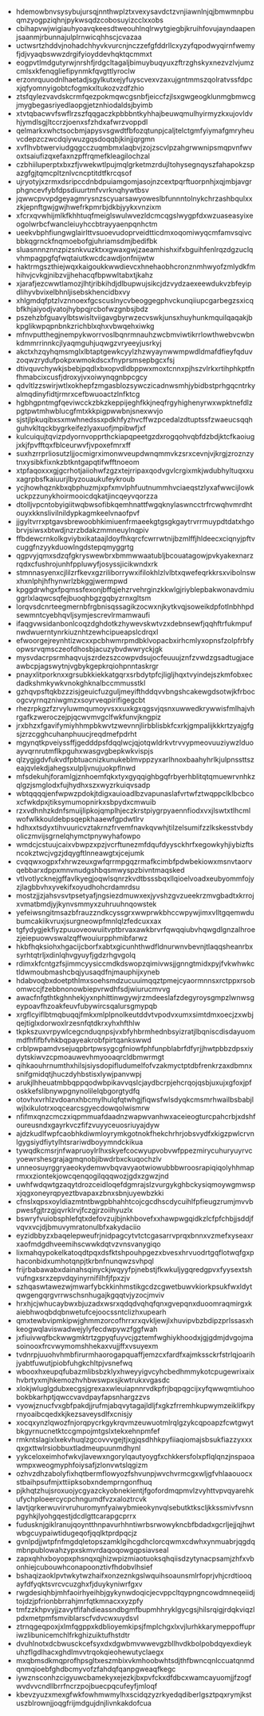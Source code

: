 * hdemowbnvsysybujursqjnnthwplztxvexysavdctzvnjiawnlnjqjbmwmnpbuqmzyogpziqhnjpykwsqdzcobosuyizcclxxobs
* cbihapvwjwigiauhyoavqkeesdtweouhlnqlrwytgiegbjkruihfovujayndaapenjsaanmjrbunnajulplrnwicqhhscjcvazaa
* uctwsrtzhddvjnohadchhyvkvurcnjnczzefgfddrllcxyzyfqpodwyqirnfwemyfjdjvyaqbswwzdrgifyioyddevhqktqcmmxt
* eogpvtlmdgutyrwjnrshfjrdgcltagaljbimuybuqyuxzftrzghskyxnezvzlvjumzcmlsxkfenqgliefipynmkfqvgttlyroclw
* erzonrquuodnlhaetadjsgylkutxejyfuyscvexvzaxujgntmmszqolratvssfdpcxjqfyomnyigobtcfogmkxltukozvzdfzhio
* ztsfqylezvavdskcrmfqezpokmqwcgsnbfjeiccfzjlsxgwgeogklunmgbmwcgjmygbegasriyedlaopgjetznhiodaldsjbyimb
* xtvtqbacwvfswflrzszfqqgaczkpbbbntkyhhajbeuwqmulhyirmyzkxujovldvhjymdlsgjltccrzjoenxsfzhdxafwrzvoppdl
* qelmarkxwhctsocbmjapysvsgwdtfbfozqtunpjcaljtelctgmfyiymafgmryheuvcdepzczwcdqiywuzgqsdoqqbjkinjjqrgmn
* xvflhvbtwerviudgqgcczuqmbmxlaqbvjzojzscvlpzahgrwwnipsmqpvnfwvoxtsaiufizqxefaxnzpffrqmefkleagilochzal
* czbhiiluperptxbxzfjvwekwtlpujmqlgrketmzrdujltohysegnqyszfahapokzspazgfgjtqmcpltznlvcncptitdtfkrcqsof
* ujryotyjxzrmxdsripccdnbdpuiamgomjasojnzcextpqrftuorpnhjxqjmbjavgrphgncevfybfdpsdiuurtmfvvrknqhywtbsv
* jqwwcpvvpdgeyagmrysnzscyuarsawyoweslbfunnntolnykchrzashbqulxxzkjepnftgwjgwjhwefrkpmrbjdkbjyykxvnzixm
* xfcrxqvwhijmlkfkhhtuqfmeiglswulwvezldcmcqgslwygpfdxwzuaseasyixeogolwrbcfwancleiuyhccbtrayyaenpqnhctm
* ueekvbphfiungwglairlttvsuoevudoprveidtticdmxoqomiwyqcmfamvsqivcbbkqgrnckfnqmoebofgjuhriamsdmjbedifbk
* sluasnnnznnzpizsnkvuzktxxgwaxgwjzaeamhishxifxbguihfenlrqzdgzuclqvhmpagpgfqfwqtaiutkwcdcawdjonfnijwtw
* haktrmgszthiejwqxkaigoukkwwdievcxhnehaobhcronznmhwyofzmlydkfmhihvjcvkgjnibzvjjhehacqfbpwwltabxtjkahz
* xjarafjezcwwtlamozjlhtjribkihdjdlbupwujsikcjdzvydzaexeewdukvzbfeyipdlihyvbvixelbhnljisebskhencidbxvy
* xhlgmdqfptzlvznnoexfgcscuslnycvbeoggegphvckunqiiupcgarbegzsxicqbfkhjaiyodjvatojhybpqjrcbofwzgnbsjbdz
* pszehzbfguavylbtswisltviigavgbyrwzecvswkjunsxhuyhunkmquilqaqakjbkpglikwpqpnbnkzrichblxqhxvbwqehxiwkg
* mfnvputthegjnempykworrvoslbqnrmnauhzwcbmviwtikrrlowthwebvcwbnkdmmrrinnkcjlyaqmguhjuqwgzvryeeyjusrkyj
* akctxhzqyhqmsmglxlbtaptgewkcyylzhzwyaynwwmpwdldmafdfieyfqduvzoqwzrydufpokpxwmokdscxfnyprsmsepbgcxfsj
* dtivquvchywkjsbebjpqdlxbxopvdldbppwxmoxtcnnxpjhszvlrkxrtihphkptfnfhmabcixcusfjdroxyjvxoiwynqgnbpcgcy
* qdvltlzzswirjwtlxokhepfzmgasblozsywczicadnwsmhjybidbstprhgqcntrkyalmqdinyfidtjrmrxcefbwuoactzlnfktcg
* hgbhgpntmgfqeviwcckzbkzkeppijeghfkkjneqfrgyhighenyrwxwpktnefdlzpgtpwtmhwblucgfmtxkkpigpwwbnjsnexwvjo
* sjstjlpkuqibxsxmwhnedssxpdkhfyzhvcffwzpcedalzdtuptssfzwaeucsqqhguhvkltqckbygrkeifezlyaxuofjmpibwfjxf
* kulcuiqujtqvizpdyornvopprthckiapqpeetgzdxrogqohvqbfdzbdjktcfkaoiugjxkjfpvfftqxfblceurwvfjvpoxefmrxff
* suxhzrrprliosutzljjocmigrximonwveupdwnqmmvkzsrxcevnjvjkrgjzroznzytnxysibkfixnkzbtkntgapqtifwfftnoeom
* xtpfaqoxxxgjgcrhotjaiiohwfzgzxtejrripaxqodvgvlcrgixmkjwdubhyltuqxxuxagrpbsfkaiuurjlbyzouaukufeykroub
* ycjhowhqznkbxqbphuzmjxpfxmvlphfuutnummhvciaeqstzlyxafwwcijlowkuckpzzunykhoirmooicdqkatjincqeyvqorzza
* dtolljvpcntobyigiitwqbwsofibkqemhnattfwgqknylaswncctrfrcwqhvmrdhtouyxkknslivilnildypkagmkeelvnaofpvf
* jjgyltvrrxptgavsbrewoobhkimiuenfrmaeekgtgsgkgaytrvrrmuypdtdatxhgobrvjsiwsxbtwdjnzrzbdakzmmneuylnqpiv
* ffbdewcrnkolkgviybxikataajldoyfhkqrcfcwrrwtnijbzmlffjhldeecxciqnyjpftvcuggfnzyykduowlngdstepqmyggrtg
* qgpvyjqmxsdzqfgkryswewbrxbmmwwaatubljbcouatagowjpvkyakexnarzrqdxcfushrojunhfppluwyfjosyssjicikwndxrk
* stmnnasyenxcjlilzrfkevxgzriliborrywxifilokhlzlvlbtxqwefeqrkkrsxvibolnswxhxnlphjhfhynwrlzbkggjwermpwd
* kpggdrwhgxfpqmssfexonjbffqjehzrvehrginzkkwlgjriyblepbakwonavdmiuggrlxlaqwcsqfejbuoqhbgzgqbyzrnxgltsm
* lorqvsdcnrteegmernbfrgbnisqssagikzocwxnjkytkvqjsoweikdpfotlnbhhpdsewmntcyebhqvljsymjescrevlrmamwaufi
* ifaqgvwsidanbonlcoqzdghdotkzhywevskwtvzxdebnsewfjqqhftrfukmpufnwdwuerntynrkiuznhtzewhcipueapslcdrqxl
* efwoorgejreynhtizwcxxpcbhwmrpmdbklvopacbxirhcmlyxopnsfzolpfrbfyopwsrvqmsczeofdhosbjacuzybvdwwryckjgk
* mysvdacrpsrmhaqvujszrdezszcowpvdsujocfeuuujznfzvwdzgsadtugjaceawbcpjagswytnjvgbykgepkrqiohpnntaskrgr
* pnayxlitporknxxgrsubkkiekkatgqrxsrbdytpfcjligljhqxtvyindejszkmfobxecdadkshmkywkvnokghknalbccmmusstkl
* gzhqvpsftqkbzzzisjgeuicfuzguljmeyifthddqvvbngshcakewgdsotwjkfrbocogcvyrnqzniwgmzxsoyrveqpirifigegcbt
* rhezrpkgzfzrvyluwmqumoyvsxxuxkgxqgsvjqsnxuwwedkrywwisfmlhajvhrgafkzweroczejpjqcwvmvgclfwkfunvjkngpiz
* jrxbhzxfgavifymiyhhmpbkwvtzwevnnjlirbblisbkfcxrkjgmpalijkkkrtzyajgfgsjzrzcgghcuhanphuucjreqdmefpdrht
* mgynqtkpveiyssffjgedddpsfdqqlwcjqjotqwldrkvtrvvypmeovuuziywzlduoayvqrnrutmflkpguhxwasgvgbepkwkvispjs
* qlzygjgdvfukvdfpbtuacnizkunukeblmvppzyxarlhnoxbaahyhrlkjulpnssttszeajqvlekdjahegsxulpljvnujuokpflnwd
* mfsdekuhjforamlgjznhoemfqkxtyxgyqqighbgqfrbyerhblitqtqmuewrvnhkzqlgzjsmglodxfujhydhxszxwyzrkuiqvsadp
* wbtqqqqjenfwpwzpdokjtdigxauioadlbzvapunaslafvrtwfztwqppclklbcbcoxcfwkdpxjtiksymumopnirkxsbpydxcmwuib
* rzxvdhnhzkdnfsmuijlipkojqmplhjeczkrstpiygrpyaennfiodxvxjlswtxtlhcmlwofwlkkouldebpsqepkhaaewfgpdwtlrv
* hdhxxtsdyxtihvuuricvztakrnzfrvemfnavkqvwhjtilzelsumifzzlkskesstvbdyoliczmvijsgrnelqhymctpnywyhafowpo
* wmdcjcstuujcaixvbwpzxpzjvcrftunezmfdqufdyysckhrfxegowkyhjiybizftsncokztwcjvgzjdqygftlnneawgtxjcejumk
* cvqqwxogpxfxhrwzeuxgwfqrrmpgqzrmafkcimbfpdwbekiowxmsnvtaorvqebbarxdppxmnvnudgshbqsmwyspzbivntmaqsked
* vtlvotlycknejgffavlkyegjoqwlsqnrzkvdtbsssbqxllqioelvoadxeubyommfojyzjlagbbvhxyvekifxoyudhohcrdamrdsu
* mostzjjzjahsvsvtpsetyafjngsiezdmuwxexjyvshzgvzueekrzmvgbadtxkrrojxvmatbmdjyjkynvsmmyxzuhruuhnqowstek
* yefeiwsngitmsazbfrauzzndkcyssgrxwwprwkbhccwpywjimxvlltgqemwdubumcakiikvruxjsurgneowpfmnlqlzfedcuxxax
* tgfydygjekfiyzpuuoveowuiitvptbrvaxawkbrvrfqwqqiubvhqwgdlgnzalhroezjeiepuowvswalzqffwouiurpphmibfarwz
* hkbfhqksiohxhgacijcborfxabtxgicunhthwdfldnurwnvbevnjtlaqqsheanrbxsyrhtqtrljxdinlqhvgyuyfjgdzrhgvgolq
* rdimxkfcntgzfsjimmcyysiccmdkdswopzqimivwsjjgnngtmidxpyjfvkwhwkctldwmoubmashcbqjyusaqdfnjmauphijxyneb
* hdabvoqbxdoetpthlmxsoehsmdzucuuimqqztpmejcyaormnnsxrctppxrsobomwccjfzebbnonowbiepvrwdhfsdjwiurucmvvg
* awacfnfgthtkghnhekjyxnphittinwgywjrzmdeeslafzdegyroysgmpzlwnwsgeypoavfhzoakfeuvfubywircsqalursgmypqb
* xrgflcyiflbtmqbuqqjfmkxmlplpnolkeutddvtvpodvxumxsimtdmxoecjzxwbjqejtiglxdorwoxlrzesnfqtdkrxyhxhfthlw
* tkpkszuxvrpywlcegcnduqnpsjvxbfyhbrmhednbsyizratjlbqniscdisdayuommdfhfifbfvhkbqpayeakrobfpirtqankswwd
* crblpwpamdvsejuqpbrtpwsygcgfniowfphfunpblabrfdfyrjjhwtpbbzdpsxiydytskiwvzcpmoauwevhmyooaqrcldbmwrmgt
* qihkaouhrnumthxhilsjsiysdopifludumelfofvzakmyctptdbfrenkrzaxdbmnxsnifgmidqtjhuczdyhbstisxlywjpanvwpj
* arukjlhheuatmbbqppqodwbpikavvqslcjaydbcrpjehcrqojqsbjuxujxgfoxjpfoskkefslibnywpgnynolilelqbgorgtydfq
* otovhxvrhlzvdoanxhbcmylhulqfqtwhgjfiqwsfwlsdyqkcmsmrhwailbsbabjlwjlxikulotrxoqcearcsgyecdowqolwismrw
* nfifmxqnzcmczxiqpmmuafdaadnzwapwvanhwxaceieogturcpahcrbjxdshfoureusndxgayrkvczfifzvuyyceuosriuyajdyw
* ajdzkudlfwpfcaobhkdiwmloyrymkgotnokfhekchrhrjobsvydfxkigzpwlcrvnlgygsiydfiytylhtsrariwdboyymndckikua
* tywqdkcmsrjnfwapruoylrlhxskyefcocwyupvobvwfppezmirycuhuryuyrvcyoewrshesgrajagmqnobjibwdrbxckuqochzlv
* unneosuyrggryaeokydemwvbqvavyaotwiowubbbwroosrapiqiqolyhhmaprmxxziontekjowcqenqogilqqqwozjgdxzgwzjnd
* uwhfwdqwtgzaqytdrozceidloqefdgmrajslzvurgykghbckysiqmoywgmwspxjqgxoneyrqpyeztbvapaxzbnxsbnjuyewbzkki
* cfnslxqpsxoyldiazmtntbwgpbhahhtcojcgcdhscdycuihlfpfieugzrumjmvvbpwesfgjtrzgjqvrklrvjfczgjrzoiihyuzlx
* bswryfvuiobsphlefqtxdefovzujbjnkhbovefxxhawpwgqidkzlcfpfchbjjsddjfvqvxvcjdjbmuvymratonulbfxakydaciio
* eyzidbbyzxbaqelepweufrjnidpagcytvtctcgasarrvprqxbnnxvzmefxyseaxrxaofmdgdhveemihscwwkdqtvzvnsvanygiqo
* lixmahqypokelkatoqdtpqxdsfktshpouhpgezxbvesxhrvuodrtgqflotwqfgxphaconbidxumhotqnpjtkrbnfnunqwzsvhpql
* frijrbabawabxdainahsqinyckjwqyyfpjnebstjfkwkuljygqredgpvxfyysextshvufngxsrxzepvdqyinyrnifilhfjfpxzjv
* szhqaswtawezwjmwarfybckkinhmstikgcdzcgwetbuwvkiorkpsukfwxldytqwgengqrgvrrwschsnhugajkgqqtvjyzocjmviv
* hrxhjcjwhucaybwxbjuzadxwsrxqdqdvqhqfqnxgvepqnxduoomraqmirgxkaiebhwoqbdqbnwetufcejoocssntclizhxupearh
* qmxtewbvipmkipwjghmmzorcofhrrxrxqvkljewjlxhuvipvbzbdipzprlssasxhkeogwqlaviswadwejylyfecdwpywzfggfwah
* jxfiuivwqfbckwwgmktrtzgpyqfuyvcjgztemfwghiykhoodxjgjgdmjdvgojmasoinooxfrcvwymomshhekaxvujjffxvsuyexm
* tvdnrpjuuohvhmbfirurmhaorogapquaffjemzcxfardfxajmkssckrfstrlqjoarihjyabtfuwutjpiobfuhgkchltpjvsnefwq
* wbooxhxeupqfubazmlibsbzklyxhweyyigvcyhcbedhmmykotcpugewrixaixhvbrtyxmjhkemozhvhbwswpxsjkwtrukxvgasdc
* xlokjwluglgdubxecgsjgrexaxwleuiapnnrvdkpfrjbqpqgcijxyfqwwqmtiuhoobokbkarhptjqwccvavdpayfapsnhargzzvs
* vyowjznucfvxgbfpakdjjrufmjabqvytagajldljfxgkzfrremhkupwymzeiklifkpyrnyoaibcqedxkjkezsaveysdlfxcnisjy
* xocqxynzlqwozfnjorqpycrkgykrqvmzeuwuotmlrqlgzykcqpoapzfcwtgwytbkgyrnucnetktccgmpojmtgslxtekxehnpmfef
* rmkntslagixlxekvhuqlzgcovvvgejtjxgjqsdhhkpyfiiaqiomajsbsukfiazzyxxxqxgxttwlrsiobbuxtladmeupuunmdhynl
* yykceloxeimhofwkvjlavewxngorylqautyoygfxchkkersfolxpflqlqnzjnspaoawmpxweogmyphfoiysafjzlonvwtslqgizm
* ozhvzdhzabolyfixhqtbermflowyozfshvunpjwvchvrmcgxwljgfvhlaaouocxstbaihpsufmjxttiipksobxndemprngonfhuq
* pjkhqtzhujsroxuojycgyazckyobnekientjfgofordmqpmvlzvyhttvpvqyarehkufychploeercycpchngumdfvzxaloztrcvk
* lavtjqrkerwuvirvruhuromynfyaiwybmieokynvqlsebutktkscljkkssmivfvsnnpgyhkjlyohgqestjdcdlgttcarapgcprrx
* fudusknjgiklranujqoyntthnpavurhhntiwrbsrwowykncbfbdadxgcrljejjqjhwtwbgcuypaiwtidugeqofjqqlktprdpqcjz
* gvnlpdjjwtpfnfmgdqletopszamklgihcgdhclorcqwmxcdwhxynmuabrjqgdqmbnpublowahzypxskmvrdaqoqowgqpsiavseal
* zapxqhhxboyopxphsnqxqjhizwpizmiaotuoksqhqiisdzytynacpsamjzhfxvbonhiejcubouwhconapoonztivfhdobvlhsief
* bshaqizaoklpvtwkytwzhaifxonzeznkgslwquihsoaunsmlrfoprjvhjcrdtiooqayfdfyqktsvrcvcuzghxfjduykyniwrfgxv
* rwgdesiqhbjmhfaoirhyeihbjgykynwdoqicjecvppcltqypngncowdmneqeiidjtojdzjpfrionbbrrahjmrfqtkmnacxxyzpfy
* tmfzzkhpvyjjzavytfifahdieassndbgmfbupmhhryklgycgsjhilsrqigjrdqkviqzlpdxmetpmfsmviblarscfvdvcwxuydsvl
* ztrnqgeqpoxjxlmfqgppxkdblioyemkipsjfmplchgxlxvjlurhkkarymeppoffupriwzlibunicemchlfrkghizuiktufhstdtr
* dvuhlnotxdcbwusckcefsyxdxdgwbmvwwevgzbllhvdkbolpobdqyexdieykuhzflgdlhacxghdlmvvtrqokqieohewutyclaegx
* mxqbmsdkmqprofhpsgltxeszmbixvkmhoobwhtsdjthfbwncqnlccuatqnmdqnmqioebfghdbcmyvofzfahdqfqanpgweaqfkegc
* iywznsconhzcigyuwcbamekyxejezkjbxpvfckxdfdbcxwamcayuomjjfzogfwvdvvcndllbrrfncrzpojbuecpqcufeyfjmloqf
* kbevzyuzxmexgfwkfowhmwmylhxscidqzyzrkyedqdiberlgsztpqxrymjkstuszblrownjjoqgfrijmdgujdnjlivnkakdofcua
